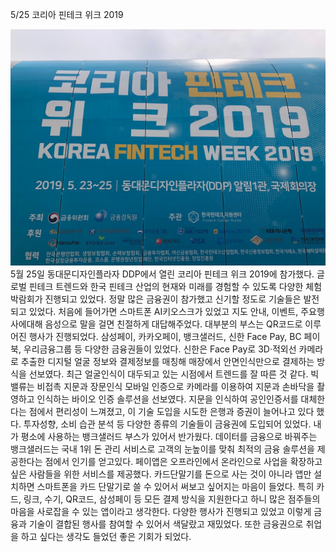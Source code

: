 5/25  코리아 핀테크 위크 2019

![1](1.jpeg)
5월 25일 동대문디자인플라자 DDP에서 열린 코리아 핀테크 위크 2019에 참가했다. 글로벌 핀테크 트렌드와 한국 핀테크 산업의 현재와 미래를 경험할 수 있도록 다양한 체험 박람회가 진행되고 있었다. 정말 많은 금융권이 참가했고 신기할 정도로 기술들은 발전되고 있었다. 처음에 들어가면 스마트폰 AI키오스크가 있었고 지도 안내, 이벤트, 주요행사에대해 음성으로 말을 걸면 친절하게 대답해주었다.  대부분의 부스는 QR코드로 이루어진 행사가 진행되었다. 삼성페이, 카카오페이, 뱅크샐러드, 신한 Face Pay, BC 페이북, 우리금융그룹 등 다양한 금융권들이 있었다. 신한은 Face Pay로 3D·적외선 카메라로 추출한 디지털 얼굴 정보와 결제정보를 매칭해 매장에서 안면인식만으로 결제하는 방식을 선보였다. 최근 얼굴인식이 대두되고 있는 시점에서 트렌드를 잘 따른 것 같다. 빅밸류는 비접촉 지문과 장문인식 모바일 인증으로 카메라를 이용하여 지문과 손바닥을 촬영하고 인식하는 바이오 인증 솔루션을 선보였다. 지문을 인식하여 공인인증서를 대체한다는 점에서 편리성이 느껴졌고, 이 기술 도입을 시도한 은행과 증권이 늘어나고 있다 했다. 투자성향, 소비 습관 분석 등 다양한 종류의 기술들이 금융권에 도입되어 있었다. 내가 평소에 사용하는 뱅크샐러드 부스가 있어서 반가웠다. 데이터를 금융으로 바꿔주는 뱅크샐러드는 국내 1위 돈 관리 서비스로 고객의 눈높이를 맞춰 최적의 금융 솔루션을 제공한다는 점에서 인기를 얻고있다. 페이앱은 오프라인에서 온라인으로 사업을 확장하고 싶은 사람들을 위한 서비스를 제공했다. 카드단말기를 돈으로 사는 것이 아니라 앱만 설치하면 스마트폰을 카드 단말기로 쓸 수 있어서 써보고 싶어지는 마음이 들었다. 특히 카드, 링크, 수기, QR코드, 삼성페이 등 모든 결제 방식을 지원한다고 하니 많은 점주들의 마음을 사로잡을 수 있는 앱이라고 생각한다. 다양한 행사가 진행되고 있었고 이렇게 금융과 기술이 결합된 행사를 참여할 수 있어서 색달랐고 재밌었다. 또한 금융권으로 취업을 하고 싶다는 생각도 들었던 좋은 기회가 되었다. 

